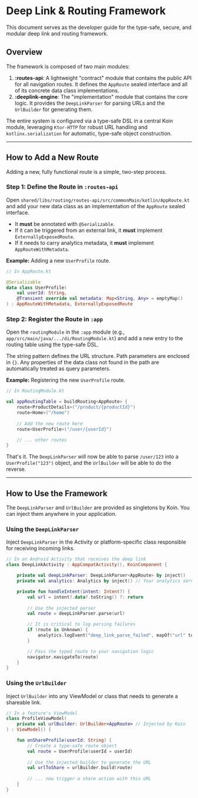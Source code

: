 # Deep Link & Routing Framework

This document serves as the developer guide for the type-safe, secure, and modular deep link and routing framework.

## Overview

The framework is composed of two main modules:

1.  **:routes-api**: A lightweight "contract" module that contains the public API for all navigation routes. It defines the `AppRoute` sealed interface and all of its concrete data class implementations.
2.  **:deeplink-engine**: The "implementation" module that contains the core logic. It provides the `DeepLinkParser` for parsing URLs and the `UrlBuilder` for generating them.

The entire system is configured via a type-safe DSL in a central Koin module, leveraging `Ktor-HTTP` for robust URL handling and `kotlinx.serialization` for automatic, type-safe object construction.

---

## How to Add a New Route

Adding a new, fully functional route is a simple, two-step process.

### Step 1: Define the Route in `:routes-api`

Open `shared/libs/routing/routes-api/src/commonMain/kotlin/AppRoute.kt` and add your new data class as an implementation of the `AppRoute` sealed interface.

-   It **must** be annotated with `@Serializable`.
-   If it can be triggered from an external link, it **must** implement `ExternallyExposedRoute`.
-   If it needs to carry analytics metadata, it **must** implement `AppRouteWithMetadata`.

**Example:** Adding a new `UserProfile` route.

```kotlin
// In AppRoute.kt

@Serializable
data class UserProfile(
    val userId: String,
    @Transient override val metadata: Map<String, Any> = emptyMap()
) : AppRouteWithMetadata, ExternallyExposedRoute
```

### Step 2: Register the Route in `:app`

Open the `routingModule` in the `:app` module (e.g., `app/src/main/java/.../di/RoutingModule.kt`) and add a new entry to the routing table using the type-safe DSL.

The string pattern defines the URL structure. Path parameters are enclosed in `{}`. Any properties of the data class not found in the path are automatically treated as query parameters.

**Example:** Registering the new `UserProfile` route.

```kotlin
// In RoutingModule.kt

val appRoutingTable = buildRouting<AppRoute> {
    route<ProductDetails>("/product/{productId}")
    route<Home>("/home")
    
    // Add the new route here
    route<UserProfile>("/user/{userId}")

    // ... other routes
}
```

That's it. The `DeepLinkParser` will now be able to parse `/user/123` into a `UserProfile("123")` object, and the `UrlBuilder` will be able to do the reverse.

---

## How to Use the Framework

The `DeepLinkParser` and `UrlBuilder` are provided as singletons by Koin. You can inject them anywhere in your application.

### Using the `DeepLinkParser`

Inject `DeepLinkParser` in the Activity or platform-specific class responsible for receiving incoming links.

```kotlin
// In an Android Activity that receives the deep link
class DeepLinkActivity : AppCompatActivity(), KoinComponent {

    private val deepLinkParser: DeepLinkParser<AppRoute> by inject()
    private val analytics: Analytics by inject() // Your analytics service

    private fun handleIntent(intent: Intent?) {
        val url = intent?.data?.toString() ?: return
        
        // Use the injected parser
        val route = deepLinkParser.parse(url)

        // It is critical to log parsing failures
        if (route is Unknown) {
            analytics.logEvent("deep_link_parse_failed", mapOf("url" to url))
        }

        // Pass the typed route to your navigation logic
        navigator.navigateTo(route)
    }
}
```

### Using the `UrlBuilder`

Inject `UrlBuilder` into any ViewModel or class that needs to generate a shareable link.

```kotlin
// In a feature's ViewModel
class ProfileViewModel(
    private val urlBuilder: UrlBuilder<AppRoute> // Injected by Koin
) : ViewModel() {

    fun onShareProfile(userId: String) {
        // Create a type-safe route object
        val route = UserProfile(userId = userId)
        
        // Use the injected builder to generate the URL
        val urlToShare = urlBuilder.build(route)
        
        // ... now trigger a share action with this URL
    }
}
```
